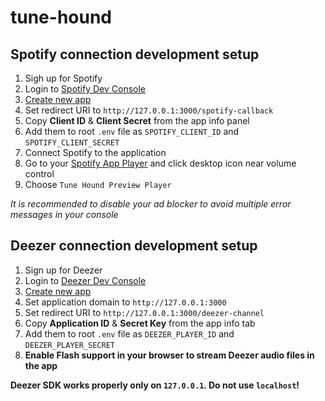 # tune-hound

## Spotify connection development setup

1. Sigh up for Spotify
2. Login to [Spotify Dev Console](https://developer.spotify.com/dashboard/)
3. [Create new app](https://developer.spotify.com/dashboard/applications)
4. Set redirect URI to `http://127.0.0.1:3000/spotify-callback`
5. Copy **Client ID** & **Client Secret** from the app info panel
6. Add them to root `.env` file as `SPOTIFY_CLIENT_ID` and `SPOTIFY_CLIENT_SECRET`
7. Connect Spotify to the application
8. Go to your [Spotify App Player](https://open.spotify.com/) and click desktop icon near volume control
8. Choose `Tune Hound Preview Player`

*It is recommended to disable your ad blocker to avoid multiple error messages in your console*

## Deezer connection development setup

1. Sign up for Deezer
2. Login to [Deezer Dev Console](https://developers.deezer.com)
3. [Create new app](https://developers.deezer.com/myapps)
4. Set application domain to `http://127.0.0.1:3000`
5. Set redirect URI to `http://127.0.0.1:3000/deezer-channel`
6. Copy **Application ID** & **Secret Key** from the app info tab
7. Add them to root `.env` file as `DEEZER_PLAYER_ID` and `DEEZER_PLAYER_SECRET`
8. **Enable Flash support in your browser to stream Deezer audio files in the app**

**Deezer SDK works properly only on `127.0.0.1`. Do not use `localhost`!**
